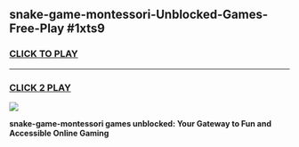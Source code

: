 
## snake-game-montessori-Unblocked-Games-Free-Play #1xts9
<h3>
<a href="https://us.freeplayer.one?title=snake-game-montessori&ref=9M">CLICK TO PLAY</a></h3>
<hr>

<h3>
<a href="https://us.freeplayer.one?title=snake-game-montessori&ref=9M">CLICK 2 PLAY</a>
  
</h3>

<a href="https://us.freeplayer.one?title=snake-game-montessori&ref=9M"><img src="https://clearcache.store/games.png"></a>


**snake-game-montessori games unblocked: Your Gateway to Fun and Accessible Online Gaming**
